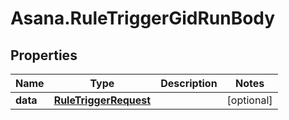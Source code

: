 # Asana.RuleTriggerGidRunBody

## Properties
Name | Type | Description | Notes
------------ | ------------- | ------------- | -------------
**data** | [**RuleTriggerRequest**](RuleTriggerRequest.md) |  | [optional] 
